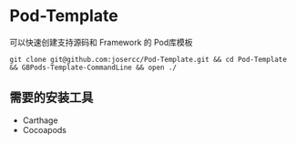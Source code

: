 # Pod-Template
可以快速创建支持源码和 Framework 的 Pod库模板

```shell
git clone git@github.com:josercc/Pod-Template.git && cd Pod-Template && GBPods-Template-CommandLine && open ./
```
## 需要的安装工具
- Carthage
- Cocoapods
